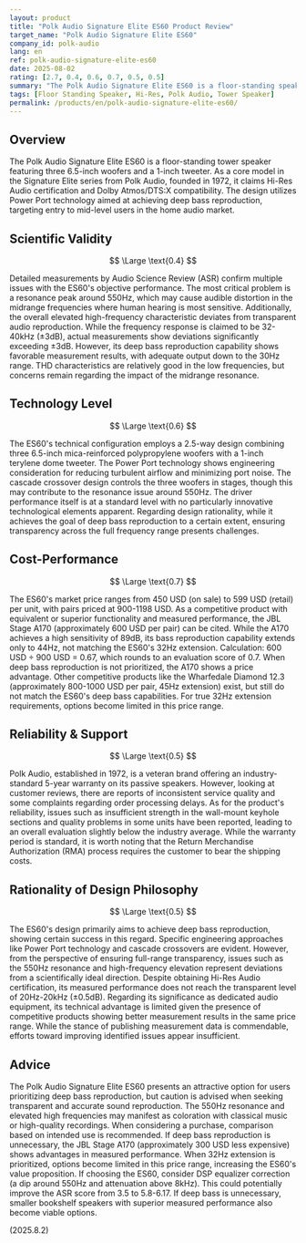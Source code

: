 ```yaml
---
layout: product
title: "Polk Audio Signature Elite ES60 Product Review"
target_name: "Polk Audio Signature Elite ES60"
company_id: polk-audio
lang: en
ref: polk-audio-signature-elite-es60
date: 2025-08-02
rating: [2.7, 0.4, 0.6, 0.7, 0.5, 0.5]
summary: "The Polk Audio Signature Elite ES60 is a floor-standing speaker with deep bass reproduction capabilities, but faces challenges in achieving transparent audio reproduction due to a resonance peak around 550Hz and elevated high frequencies."
tags: [Floor Standing Speaker, Hi-Res, Polk Audio, Tower Speaker]
permalink: /products/en/polk-audio-signature-elite-es60/
---
```

## Overview

The Polk Audio Signature Elite ES60 is a floor-standing tower speaker featuring three 6.5-inch woofers and a 1-inch tweeter. As a core model in the Signature Elite series from Polk Audio, founded in 1972, it claims Hi-Res Audio certification and Dolby Atmos/DTS:X compatibility. The design utilizes Power Port technology aimed at achieving deep bass reproduction, targeting entry to mid-level users in the home audio market.

## Scientific Validity

$$ \Large \text{0.4} $$

Detailed measurements by Audio Science Review (ASR) confirm multiple issues with the ES60's objective performance. The most critical problem is a resonance peak around 550Hz, which may cause audible distortion in the midrange frequencies where human hearing is most sensitive. Additionally, the overall elevated high-frequency characteristic deviates from transparent audio reproduction. While the frequency response is claimed to be 32-40kHz (±3dB), actual measurements show deviations significantly exceeding ±3dB. However, its deep bass reproduction capability shows favorable measurement results, with adequate output down to the 30Hz range. THD characteristics are relatively good in the low frequencies, but concerns remain regarding the impact of the midrange resonance.

## Technology Level

$$ \Large \text{0.6} $$

The ES60's technical configuration employs a 2.5-way design combining three 6.5-inch mica-reinforced polypropylene woofers with a 1-inch terylene dome tweeter. The Power Port technology shows engineering consideration for reducing turbulent airflow and minimizing port noise. The cascade crossover design controls the three woofers in stages, though this may contribute to the resonance issue around 550Hz. The driver performance itself is at a standard level with no particularly innovative technological elements apparent. Regarding design rationality, while it achieves the goal of deep bass reproduction to a certain extent, ensuring transparency across the full frequency range presents challenges.

## Cost-Performance

$$ \Large \text{0.7} $$

The ES60's market price ranges from 450 USD (on sale) to 599 USD (retail) per unit, with pairs priced at 900-1198 USD. As a competitive product with equivalent or superior functionality and measured performance, the JBL Stage A170 (approximately 600 USD per pair) can be cited. While the A170 achieves a high sensitivity of 89dB, its bass reproduction capability extends only to 44Hz, not matching the ES60's 32Hz extension. Calculation: 600 USD ÷ 900 USD = 0.67, which rounds to an evaluation score of 0.7. When deep bass reproduction is not prioritized, the A170 shows a price advantage. Other competitive products like the Wharfedale Diamond 12.3 (approximately 800-1000 USD per pair, 45Hz extension) exist, but still do not match the ES60's deep bass capabilities. For true 32Hz extension requirements, options become limited in this price range.

## Reliability & Support

$$ \Large \text{0.5} $$

Polk Audio, established in 1972, is a veteran brand offering an industry-standard 5-year warranty on its passive speakers. However, looking at customer reviews, there are reports of inconsistent service quality and some complaints regarding order processing delays. As for the product's reliability, issues such as insufficient strength in the wall-mount keyhole sections and quality problems in some units have been reported, leading to an overall evaluation slightly below the industry average. While the warranty period is standard, it is worth noting that the Return Merchandise Authorization (RMA) process requires the customer to bear the shipping costs.

## Rationality of Design Philosophy

$$ \Large \text{0.5} $$

The ES60's design primarily aims to achieve deep bass reproduction, showing certain success in this regard. Specific engineering approaches like Power Port technology and cascade crossovers are evident. However, from the perspective of ensuring full-range transparency, issues such as the 550Hz resonance and high-frequency elevation represent deviations from a scientifically ideal direction. Despite obtaining Hi-Res Audio certification, its measured performance does not reach the transparent level of 20Hz-20kHz (±0.5dB). Regarding its significance as dedicated audio equipment, its technical advantage is limited given the presence of competitive products showing better measurement results in the same price range. While the stance of publishing measurement data is commendable, efforts toward improving identified issues appear insufficient.

## Advice

The Polk Audio Signature Elite ES60 presents an attractive option for users prioritizing deep bass reproduction, but caution is advised when seeking transparent and accurate sound reproduction. The 550Hz resonance and elevated high frequencies may manifest as coloration with classical music or high-quality recordings. When considering a purchase, comparison based on intended use is recommended. If deep bass reproduction is unnecessary, the JBL Stage A170 (approximately 300 USD less expensive) shows advantages in measured performance. When 32Hz extension is prioritized, options become limited in this price range, increasing the ES60's value proposition. If choosing the ES60, consider DSP equalizer correction (a dip around 550Hz and attenuation above 8kHz). This could potentially improve the ASR score from 3.5 to 5.8-6.17. If deep bass is unnecessary, smaller bookshelf speakers with superior measured performance also become viable options.

(2025.8.2)
